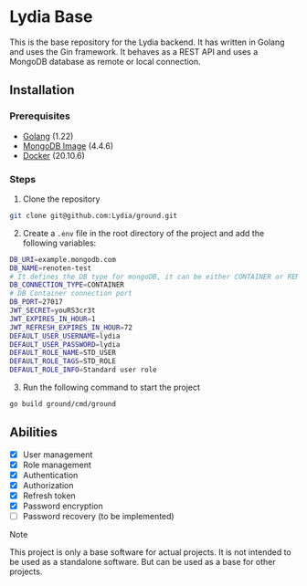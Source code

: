 # Lydia Base

This is the base repository for the Lydia backend. It has written in Golang and uses the Gin framework. It behaves as a REST API and uses a MongoDB database as remote or local connection.

## Installation

### Prerequisites

- [Golang](https://golang.org/doc/install) (1.22)
- [MongoDB Image](https://hub.docker.com/_/mongo) (4.4.6)
- [Docker](https://docs.docker.com/get-docker/) (20.10.6)

### Steps

1. Clone the repository

```bash
git clone git@github.com:Lydia/ground.git
```

2. Create a `.env` file in the root directory of the project and add the following variables:

```bash
DB_URI=example.mongodb.com
DB_NAME=renoten-test
# It defines the DB type for mongoDB, it can be either CONTAINER or REMOTE
DB_CONNECTION_TYPE=CONTAINER
# DB Container connection port
DB_PORT=27017
JWT_SECRET=youRS3cr3t
JWT_EXPIRES_IN_HOUR=1
JWT_REFRESH_EXPIRES_IN_HOUR=72
DEFAULT_USER_USERNAME=lydia
DEFAULT_USER_PASSWORD=lydia
DEFAULT_ROLE_NAME=STD_USER
DEFAULT_ROLE_TAGS=STD_ROLE
DEFAULT_ROLE_INFO=Standard user role
```

3. Run the following command to start the project

```bash
go build ground/cmd/ground
```

## Abilities

- [x] User management
- [x] Role management
- [x] Authentication
- [x] Authorization
- [x] Refresh token
- [x] Password encryption
- [ ] Password recovery (to be implemented)

> [!NOTE]
> This project is only a base software for actual projects. It is not intended to be used as a standalone software. But can be used as a base for other projects.
